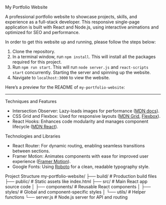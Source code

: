 My Portfolio Website

A professional portfolio website to showcase projects, skills, and experience as a full-stack developer. This responsive single-page application is built with React and Node.js, using interactive animations and optimized for SEO and performance.

In order to get this website up and running, please follow the steps below:

1. Clone the repository.
2. In a terminal window, run `npm install`. This will install all the packages required for this project.
3. Run `npm run start`. This will run `node server.js` and `react-scripts start` concurrently. Starting the server and spinning up the website.
4. Navigate to `localhost:3000` to view the website.

Here’s a preview for the README of `my-portfolio-website`:

---

Techniques and Features
- Intersection Observer: Lazy-loads images for performance ([MDN docs](https://developer.mozilla.org/en-US/docs/Web/API/Intersection_Observer_API)).
- CSS Grid and Flexbox: Used for responsive layouts ([MDN Grid](https://developer.mozilla.org/en-US/docs/Web/CSS/CSS_Grid_Layout), [Flexbox](https://developer.mozilla.org/en-US/docs/Web/CSS/CSS_Flexible_Box_Layout)).
- React Hooks: Enhances code modularity and manages component lifecycle ([MDN React](https://react.dev/)).

Technologies and Libraries
- React Router: For dynamic routing, enabling seamless transitions between sections.
- Framer Motion: Animates components with ease for improved user experience ([Framer Motion](https://www.framer.com/motion/)).
- Google Fonts: Using [Roboto](https://fonts.google.com/specimen/Roboto) for a clean, readable typography style.

Project Structure
my-portfolio-website/
├── build/            # Production build files
├── public/           # Static assets like index.html
├── src/              # Main React app source code
│   ├── components/   # Reusable React components
│   ├── styles/       # Global and component-specific styles
│   └── utils/        # Helper functions
└── server.js         # Node.js server for API and routing
